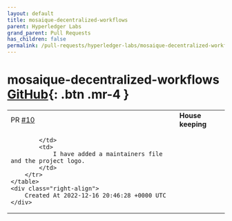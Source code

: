 ```yaml
---
layout: default
title: mosaique-decentralized-workflows
parent: Hyperledger Labs
grand_parent: Pull Requests
has_children: false
permalink: /pull-requests/hyperledger-labs/mosaique-decentralized-workflows
---
```


# mosaique-decentralized-workflows <span class="fs-3 right-align">[GitHub](https://github.com/hyperledger-labs/mosaique-decentralized-workflows){: .btn .mr-4 }</span>


<div>
    <table>
        <tr>
            <td>
                PR <a href="https://github.com/hyperledger-labs/mosaique-decentralized-workflows/pull/10" class=".btn">#10</a>
            </td>
            <td>
                <b>
                    House keeping
                </b>
            </td>
        </tr>
        <tr>
            <td>
                
            </td>
            <td>
                I have added a maintainers file and the project logo.
            </td>
        </tr>
    </table>
    <div class="right-align">
        Created At 2022-12-16 20:46:28 +0000 UTC
    </div>
</div>

